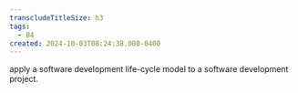 ```yaml
---
transcludeTitleSize: h3
tags:
  - B4
created: 2024-10-03T08:24:38.000-0400
---
```

apply a software development life-cycle model to a software development project.